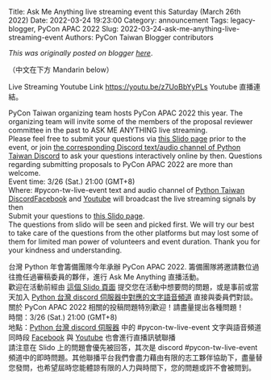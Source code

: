 Title: Ask Me Anything live streaming event this Saturday (March 26th 2022)
Date: 2022-03-24 19:23:00
Category: announcement
Tags: legacy-blogger, PyCon APAC 2022
Slug: 2022-03-24-ask-me-anything-live-streaming-event
Authors: PyCon Taiwan Blogger contributors

*This was originally posted on blogger [here](https://pycontw.blogspot.com/2022/03/ask-me-anything-live-streaming-event.html)*.

<!--more-->

 （中文在下方 Mandarin below）

Live Streaming Youtube Link <https://youtu.be/z7UoBbYyPLs> Youtube 直播連結。  

PyCon Taiwan organizing team hosts PyCon APAC 2022 this year. The organizing team will invite some of the members of the proposal reviewer committee in the past to ASK ME ANYTHING live streaming.  
Please feel free to submit your questions via [this Slido page](https://lihi1.com/DYMBk) prior to the event, or join [the corresponding Discord text/audio channel of Python Taiwan Discord](https://discord.gg/Z2MaukSH) to ask your questions interactively online by then. Questions regarding submitting proposals to PyCon APAC 2022 are more than welcome.  
Event time: 3/26 (Sat.) 21:00 (GMT+8)  
Where:  #pycon-tw-live-event text and audio channel of [Python Taiwan Discord](https://discord.gg/Z2MaukSH)[Facebook](https://www.facebook.com/pycontw/) and [Youtube](https://www.youtube.com/c/PyConTaiwanVideo) will broadcast the live streaming signals by then  
Submit your questions to [this Slido page](https://lihi1.com/DYMBk).  
The questions from slido will be seen and picked first. We will try our best to take care of the questions from the other platforms but may lost some of them for limited man power of volunteers and event duration. Thank you for your kindness and understanding.  

台灣 Python 年會籌備團隊今年承辦 PyCon APAC 2022. 籌備團隊將邀請數位過往擔任過審稿委員的夥伴，進行 Ask Me Anything 直播活動。  
歡迎在活動前經由 [這個 Slido 頁面](https://lihi1.com/DYMBk) 提交您在活動中想要問的問題，或是事前或當天加入  [Python 台灣 discord 伺服器中對應的文字語音頻道](https://discord.gg/Z2MaukSH) 直接與委員們對談。關於 PyCon APAC 2022 相關的投稿問題特別歡迎！請盡量提出各種問題！  
時間：3/26 (Sat.) 21:00 (GMT+8)  
地點：[Python 台灣 discord 伺服器](https://discord.gg/Z2MaukSH) 中的 #pycon-tw-live-event 文字與語音頻道同時段 [Facebook](https://www.facebook.com/pycontw/) 與 [Youtube](https://www.youtube.com/c/PyConTaiwanVideo) 也會進行直播訊號聯播  
請注意在 Slido 上的問題會優先被回答，其次是 discord #pycon-tw-live-event 頻道中的即時問題。其他聯播平台我們會盡力藉由有限的志工夥伴協助下，盡量替您發問，也希望屆時您能體諒有限的人力與時間下，您的問題或許不會被問到。
